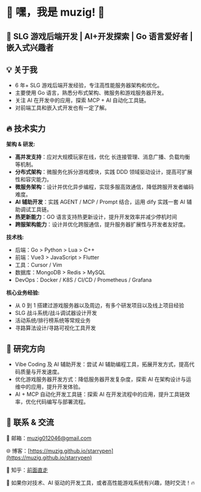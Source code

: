 # 🌟 嘿，我是 muzig! 🌟

## 🚀 SLG 游戏后端开发 | AI+开发探索 | Go 语言爱好者 | 嵌入式兴趣者

## 💡 关于我

- 6 年+ SLG 游戏后端开发经验，专注高性能服务器架构和优化。
- 主要使用 Go 语言，熟悉分布式架构、微服务和游戏服务器开发。  
- 关注 AI 在开发中的应用，探索 MCP + AI 自动化工具链。
- 对前端工具和嵌入式开发也有一定了解。

## 🔥 技术实力

**架构 & 研发:**

- **高并发支持**：应对大规模玩家在线，优化 长连接管理、消息广播、负载均衡 等机制。
- **分布式架构**：微服务化拆分游戏模块，实践 DDD 领域驱动设计，提高可扩展性和容灾能力。
- **微服务架构**：设计并优化异步编程，实现多服高效通信，降低跨服开发者编码难度。
- **AI 辅助开发**：实践 AGENT / MCP / Prompt 结合，运用 dify 实践一套 AI 辅助调试工具链。
- **热更新能力**：GO 语言支持热更新设计，提升开发效率并减少停机时间
- **跨服架构能力**：设计并优化跨服通信，提升服务器扩展性与开发者友好度。

**技术栈:**

- 后端：Go > Python > Lua > C++
- 前端：Vue3 > JavaScript > Flutter
- 工具：Cursor / Vim
- 数据库：MongoDB > Redis > MySQL
- DevOps：Docker / K8S / CI/CD / Prometheus / Grafana

**核心业务经验:**

- 从 0 到 1 搭建过游戏服务器以及周边，有多个研发项目以及线上项目经验
- SLG 战斗系统/战斗调试器设计开发
- 活动系统/排行榜系统等常规业务
- 寻路算法设计/寻路可视化工具开发

## 🎯 研究方向

- Vibe Coding 及 AI 辅助开发：尝试 AI 辅助编程工具，拓展开发方式，提高代码质量与开发速度。
- 优化游戏服务器开发方式：降低服务器开发复杂度，探索 AI 在架构设计与运维中的应用，提升开发体验。
- AI + MCP 自动化开发工具链：探索 AI 在开发流程中的应用，提升工具链效率，优化代码编写与部署流程。

## 📩 联系 & 交流

📧 邮箱：<muzig012046@gmail.com>

🌐 博客：[https://muzig.github.io/starrypen](https://muzig.github.io/starrypen)

📝 知乎：[前面直走](https://www.zhihu.com/people/nextleaf)

💬 如果你对技术、AI 驱动的开发工具，或者高性能游戏系统有兴趣，随时交流！🔥
